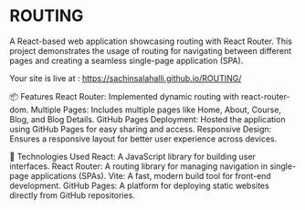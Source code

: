 # ROUTING

A React-based web application showcasing routing with React Router. This project demonstrates the usage of routing for navigating between different pages and creating a seamless single-page application (SPA).

Your site is live at : https://sachinsalahalli.github.io/ROUTING/


📦 Features
React Router: Implemented dynamic routing with react-router-dom.
Multiple Pages: Includes multiple pages like Home, About, Course, Blog, and Blog Details.
GitHub Pages Deployment: Hosted the application using GitHub Pages for easy sharing and access.
Responsive Design: Ensures a responsive layout for better user experience across devices.

🔧 Technologies Used
React: A JavaScript library for building user interfaces.
React Router: A routing library for managing navigation in single-page applications (SPAs).
Vite: A fast, modern build tool for front-end development.
GitHub Pages: A platform for deploying static websites directly from GitHub repositories.

